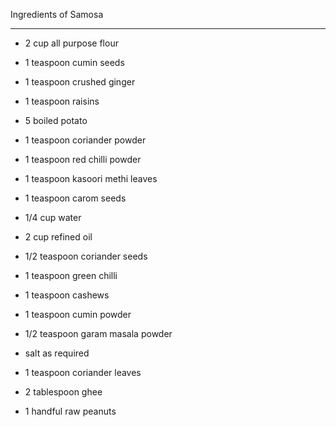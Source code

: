Ingredients of Samosa

-------------------------

- 2 cup all purpose flour
- 1 teaspoon cumin seeds
- 1 teaspoon crushed ginger
- 1 teaspoon raisins
- 5 boiled potato
- 1 teaspoon coriander powder
- 1 teaspoon red chilli powder
- 1 teaspoon kasoori methi leaves
- 1 teaspoon carom seeds
- 1/4 cup water

- 2 cup refined oil
- 1/2 teaspoon coriander seeds
- 1 teaspoon green chilli
- 1 teaspoon cashews
- 1 teaspoon cumin powder
- 1/2 teaspoon garam masala powder
- salt as required
- 1 teaspoon coriander leaves
- 2 tablespoon ghee
- 1 handful raw peanuts